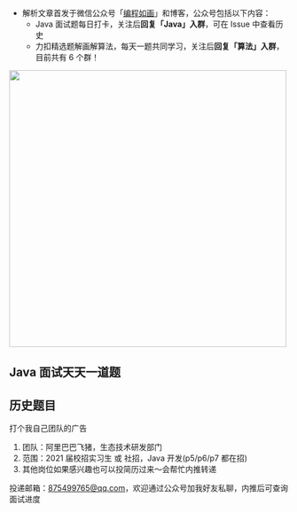 - 解析文章首发于微信公众号「[编程如画](https://imgkr.cn-bj.ufileos.com/c3690018-4a92-4766-ac7e-ac54dd54c093.jpg)」和博客，公众号包括以下内容：
  - Java 面试题每日打卡，关注后**回复「Java」入群**，可在 Issue 中查看历史
  - 力扣精选题解画解算法，每天一题共同学习，关注后**回复「算法」入群**，目前共有 6 个群！

<img width="500px" src="https://imgkr.cn-bj.ufileos.com/c3690018-4a92-4766-ac7e-ac54dd54c093.jpg" />

## Java 面试天天一道题

## 历史题目

打个我自己团队的广告

1. 团队：阿里巴巴飞猪，生态技术研发部门
2. 范围：2021 届校招实习生 或 社招，Java 开发(p5/p6/p7 都在招)
3. 其他岗位如果感兴趣也可以投简历过来～会帮忙内推转递

投递邮箱：875499765@qq.com，欢迎通过公众号加我好友私聊，内推后可查询面试进度
